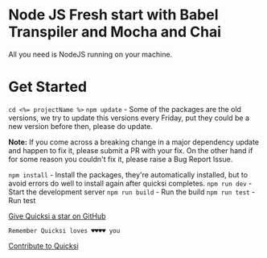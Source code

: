 # Node JS Fresh start with Babel Transpiler and Mocha and Chai

All you need is NodeJS running on your machine.

# Get Started

`cd <%= projectName %>`
`npm update` - Some of the packages are the old versions, we try to update this versions every Friday, put they could be a new version before then, please do update.

**Note:** If you come across a breaking change in a major dependency update and
happen to fix it, please submit a PR with your fix. On the other hand if for
some reason you couldn't fix it, please raise a Bug Report Issue.

`npm install` - Install the packages, they're automatically installed, but to avoid errors do well to install again after quicksi completes.
`npm run dev` - Start the development server
`npm run build` - Run the build
`npm run test` - Run test


[Give Quicksi a star on GitHub](https://github.com/AnayoOleru/quicksi)

`Remember Quicksi loves ♥️♥️♥️♥️ you`

[Contribute to Quicksi]()
